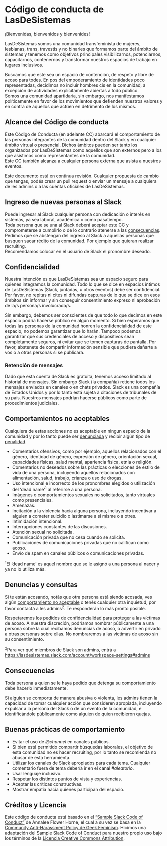 # Código de conducta de LasDeSistemas

¡Bienvenidas, bienvenidos y bienvenides!

LasDeSistemas somos una comunidad transfeminista de mujeres, lesbianas, trans, travestis y no binaries que formamos parte del ámbito de sistemas y tenemos como objetivos principales visibilizarnos, potenciarnos, capacitarnos, contenernos y transformar nuestros espacios de trabajo en lugares inclusivos.

Buscamos que este sea un espacio de contención, de respeto y libre de acoso para todes. En pos del empoderamiento de identidades poco representadas, decidimos no incluir hombres cis en la comunidad, a excepción de actividades explícitamente abiertas a todo público.<br>
Somos una comunidad apartidaria, sin embargo, nos manifestamos políticamente en favor de los movimientos que defienden nuestros valores y en contra de aquellos que actúen en detrimento de los mismos.

## Alcance del Código de conducta

Este Código de Conducta (en adelante CC) abarcará el comportamiento de las personas integrantes de la comunidad dentro del Slack y en cualquier ámbito virtual o presencial. Dichos ámbitos pueden ser tanto los organizados por LasDeSistemas como aquellos que son externos pero a los que asistimos como representantes de la comunidad.<br>
Este CC también alcanza a cualquier persona externa que asista a nuestros eventos.

Este documento está en continua revisión. Cualquier propuesta de cambio que tengas, podés crear un pull request o enviar un mensaje a cualquiera de les admins o a las cuentas oficiales de LasDeSistemas.

## Ingreso de nuevas personas al Slack

Puede ingresar al Slack cualquier persona con dedicación o interés en sistemas, ya sea laboral, académica o como pasatiempo.<br>
Toda persona que se una al Slack deberá aceptar este CC y comprometerse a cumplirlo o de lo contrario atenerse a las [consecuencias](#consecuencias).<br>
Pedimos que se abstengan del ingreso al Slack a aquellas personas que busquen sacar rédito de la comunidad. Por ejemplo que quieran realizar recruiting.<br>
Recomendamos colocar en el usuario de Slack el pronombre deseado.

## Confidencialidad

Nuestra intención es que LasDeSistemas sea un espacio seguro para quienes integramos la comunidad. Todo lo que se dice en espacios íntimos de LasDeSistemas (Slack, juntadas, u otros eventos) debe ser confidencial. Por favor, no repitas ni cites ni difundas capturas de lo que se dice en esos ámbitos sin informar y sin conseguir consentimiento expreso ni aprobación de la/s persona/s involucrada/s.

Sin embargo, debemos ser conscientes de que todo lo que decimos en este espacio podría hacerse público en algún momento. Si bien esperamos que todas las personas de la comunidad honren la confidencialidad de este espacio, no podemos garantizar que lo harán. Tampoco podemos garantizar que sus credenciales de acceso y dispositivos sean completamente seguros, ni evitar que se tomen capturas de pantalla. Por favor, abstenete de compartir información sensible que pudiera dañarte a vos o a otras personas si se publicara.

### Retención de mensajes

Dado que esta cuenta de Slack es gratuita, tenemos acceso limitado al historial de mensajes. Sin embargo Slack (la compañía) retiene todos los mensajes enviados en canales o en chats privados. Slack es una compañía de Estados Unidos y por lo tanto está sujeta a citaciones de tribunales de su país. Nuestros mensajes podrían hacerse públicos como parte de procedimientos judiciales.

## Comportamientos no aceptables

Cualquiera de estas acciones no es aceptable en ningun espacio de la comunidad y por lo tanto puede ser [denunciada](#denuncias-y-consultas) y recibir algún tipo de [penalidad](#consecuencias).

* Comentarios ofensivos, como por ejemplo, aquellos relacionados con el género, identidad de género, expresión de género, orientación sexual, capacidades físicas, salud mental, apariencia física, etnia o religión.
* Comentarios no deseados sobre las prácticas o elecciones de estilo de vida de una persona, incluyendo aquellos relacionados con alimentación, salud, trabajo, crianza o uso de drogas.
* Uso intencional e incorrecto de los pronombres elegidos o utilización del ‘dead name’<sup>1</sup> al referirse a una persona.
* Imágenes o comportamientos sexuales no solicitados, tanto virtuales como presenciales.
* Amenazas.
* Incitación a la violencia hacia alguna persona, incluyendo incentivar a alguien a cometer suicidio o lastimarse a sí misme o a otres.
* Intimidación intencional.
* Interrupciones constantes de las discusiones.
* Atención sexual no solicitada.
* Comunicación privada que no cesa cuando se solicita.
* Publicaciones de comunicaciones privadas que no califican como acoso.
* Envío de spam en canales públicos o comunicaciones privadas.

<sup>1</sup>El ‘dead name’ es aquel nombre que se le asignó a una persona al nacer y ya no lo utiliza más.

## Denuncias y consultas

Si te están acosando, notás que otra persona está siendo acosada, ves algún [comportamiento no aceptable](#comportamientos-no-aceptables) o tenés cualquier otra inquietud, por favor contactá a les admins<sup>2</sup>. Te responderán lo más pronto posible.

Respetaremos los pedidos de confidencialidad para proteger a las víctimas de acoso. A nuestra discreción, podríamos nombrar públicamente a una persona sobre la cual recibamos denuncias de acoso, o advertir en privado a otras personas sobre ellas. No nombraremos a las víctimas de acoso sin su consentimiento.

<sup>2</sup>Para ver qué miembros de Slack son admins, entrá a https://lasdesistemas.slack.com/account/workspace-settings#admins

## Consecuencias

Toda persona a quien se le haya pedido que detenga su comportamiento debe hacerlo inmediatamente.

Si alguien se comporta de manera abusiva o violenta, les admins tienen la capacidad de tomar cualquier acción que consideren apropiada, incluyendo expulsar a la persona del Slack o de un evento de la comunidad, e identificándole públicamente como alguien de quien recibieron quejas.

## Buenas prácticas de comportamiento

* Evitar el uso de _@channel_ en canales públicos.
* Si bien está permitido compartir búsquedas laborales, el objetivo de esta comunidad no es hacer recruiting, por lo tanto se recomienda no abusar de esta herramienta.
* Utilizar los canales de Slack apropiados para cada tema. Cualquier comentario fuera de tema debería ir en el canal _#aleatorio_.
* Usar lenguaje inclusivo.
* Respetar los distintos puntos de vista y experiencias.
* Aceptar las críticas constructivas.
* Mostrar empatía hacia quienes participan del espacio.

## Créditos y Licencia

Este código de conducta está basado en el [“Sample Slack Code of Conduct”](https://gist.github.com/annalee/2cddeff11357c3a8a613583ebca4dc17) de Annalee Flower Horne, el cual a su vez se basa en la [Community Anti-Harassment Policy de Geek Feminism](http://geekfeminism.wikia.com/wiki/Community_anti-harassment/Policy).
Hicimos una adaptación del Sample Slack Code of Conduct para nuestro propio uso bajo los términos de la [Licencia Creative Commons Attribution](https://creativecommons.org/licenses/by/4.0/).